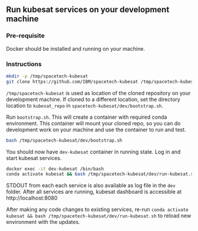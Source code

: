 ## Run kubesat services on your development machine

### Pre-requisite
Docker should be installed and running on your machine.

### Instructions

```bash
mkdir -p /tmp/spacetech-kubesat
git clone https://github.com/IBM/spacetech-kubesat /tmp/spacetech-kubesat
```

`/tmp/spacetech-kubesat` is used as location of the cloned repository on your development machine. If cloned to a different location, set the directory location to `kubesat_repo` in `spacetech-kubesat/dev/bootstrap.sh`.  

Run `bootstrap.sh`. This will create a container with required conda environment. This container will mount your cloned repo, so you can do development work on your machine and use the container to run and test.

```bash
bash /tmp/spacetech-kubesat/dev/bootstrap.sh
```

You should now have `dev-kubesat` container in running state. Log in and start kubesat services.

```bash
docker exec -it dev-kubesat /bin/bash
conda activate kubesat && bash /tmp/spacetech-kubesat/dev/run-kubesat.sh
```

STDOUT from each each service is also available as log file in the `dev` folder. After all services are running, kubesat dashboard is accessible at http://localhost:8080


After making any code changes to existing services, re-run `conda activate kubesat && bash /tmp/spacetech-kubesat/dev/run-kubesat.sh` to reload new environment with the updates.
